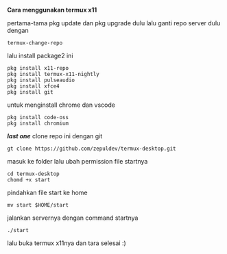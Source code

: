 **Cara menggunakan termux x11**

pertama-tama pkg update dan pkg upgrade dulu lalu ganti repo server dulu dengan

```text
termux-change-repo
```

lalu install package2 ini
```text
pkg install x11-repo
pkg install termux-x11-nightly
pkg install pulseaudio
pkg install xfce4
pkg install git
```

untuk menginstall chrome dan vscode
```text
pkg install code-oss
pkg install chromium
```

***last one***
clone repo ini dengan git
```text
gt clone https://github.com/zepuldev/termux-desktop.git
```
masuk ke folder lalu ubah permission file startnya
```text
cd termux-desktop
chomd +x start
```
pindahkan file start ke home
```text
mv start $HOME/start
```
jalankan servernya dengan command startnya
```text
./start
```
lalu buka termux x11nya dan tara selesai :)

